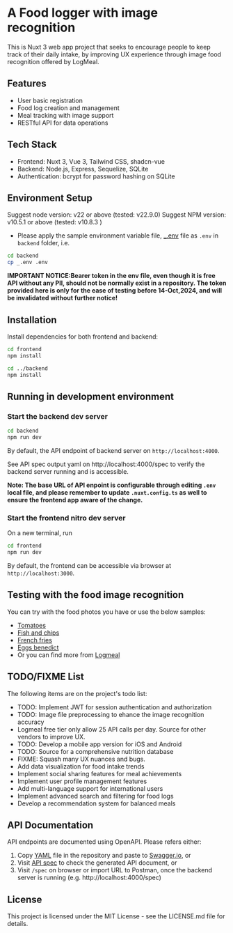 # A Food logger with image recognition

This is Nuxt 3 web app project that seeks to encourage people to keep track of their daily intake, by improving UX experience through image food recognition offered by LogMeal.

## Features

- User basic registration
- Food log creation and management
- Meal tracking with image support
- RESTful API for data operations

## Tech Stack

- Frontend: Nuxt 3, Vue 3, Tailwind CSS, shadcn-vue
- Backend: Node.js, Express, Sequelize, SQLite
- Authentication: bcrypt for password hashing on SQLite

## Environment Setup

Suggest node version: v22 or above (tested: v22.9.0)
Suggest NPM version: v10.5.1 or above (tested: v10.8.3 )

- Please apply the sample environment variable file, [\_.env](backend_.env) file as `.env` in `backend` folder, i.e.

```bash
cd backend
cp _.env .env
```

**IMPORTANT NOTICE:Bearer token in the env file, even though it is free API without any PII, should not be normally exist in a repository. The token provided here is only for the ease of testing before 14-Oct,2024, and will be invalidated without further notice!**

## Installation

Install dependencies for both frontend and backend:

```bash
cd frontend
npm install

cd ../backend
npm install
```

## Running in development environment

### Start the backend dev server

```bash
cd backend
npm run dev
```

By default, the API endpoint of backend server on `http://localhost:4000`.

See API spec output yaml on http://localhost:4000/spec to verify the backend server running and is accessible.

**Note: The base URL of API enpoint is configurable through editing `.env` local file, and please remember to update `.nuxt.config.ts` as well to ensure the frontend app aware of the change.**

### Start the frontend nitro dev server

On a new terminal, run

```bash
cd frontend
npm run dev
```

By default, the frontend can be accessible via browser at `http://localhost:3000`.

## Testing with the food image recognition

You can try with the food photos you have or use the below samples:

- [Tomatoes](backend/src/assets/1724193.jpg)
- [Fish and chips](backend/src/assets/1728298.jpg)
- [French fries](backend/src/assets/1728299.jpg)
- [Eggs benedict](backend/src/assets/1728394.jpg)
- Or you can find more from [Logmeal](https://logmeal.com/api/demo/)

## TODO/FIXME List

The following items are on the project's todo list:

- TODO: Implement JWT for session authentication and authorization
- TODO: Image file preprocessing to ehance the image recognition accuracy
- Logmeal free tier only allow 25 API calls per day. Source for other vendors to improve UX.
- TODO: Develop a mobile app version for iOS and Android
- TODO: Source for a comprehensive nutrition database
- FIXME: Squash many UX nuances and bugs.
- Add data visualization for food intake trends
- Implement social sharing features for meal achievements
- Implement user profile management features
- Add multi-language support for international users
- Implement advanced search and filtering for food logs
- Develop a recommendation system for balanced meals

## API Documentation

API endpoints are documented using OpenAPI. Please refers either:

1. Copy [YAML](backend/src/api_v1.yaml) file in the repository and paste to [Swagger.io](https://editor-next.swagger.io), or
2. Visit [API spec](backend/docs/index.html) to check the generated API document, or
3. Visit `/spec` on browser or import URL to Postman, once the backend server is running (e.g. http://localhost:4000/spec)

## License

This project is licensed under the MIT License - see the LICENSE.md file for details.
